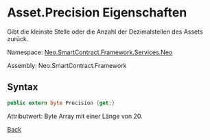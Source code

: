 # Asset.Precision Eigenschaften

Gibt die kleinste Stelle oder die Anzahl der Dezimalstellen des Assets zurück.

Namespace: [Neo.SmartContract.Framework.Services.Neo](../../neo.md)

Assembly: Neo.SmartContract.Framework

## Syntax

```c#
public extern byte Precision {get;}
```

Attributwert: Byte Array mit einer Länge von 20.



[Back](../Asset.md)
